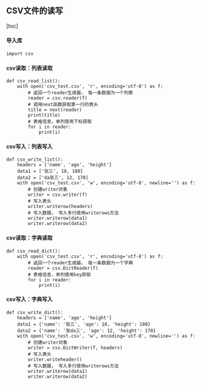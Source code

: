 ## CSV文件的读写
[toc]
#### 导入库
    
    import csv

#### csv读取：列表读取

    def csv_read_list():
        with open('csv_test.csv', 'r', encoding='utf-8') as f:
            # 返回一个reader生成器， 每一条数据为一个列表
            reader = csv.reader(f)
            # 调用next函数获取第一行的表头
            title = next(reader)
            print(title)
            # 表格信息，单列使用下标获取
            for i in reader:
                print(i)

#### csv写入：列表写入

    def csv_write_list():
        headers = ['name', 'age', 'height']
        data1 = ['张三', 18, 180]
        data2 = ['da张三', 12, 170]
        with open('csv_test.csv', 'w', encoding='utf-8', newline='') as f:
            # 创建writer对象
            writer = csv.writer(f)
            # 写入表头
            writer.writerow(headers)
            # 写入数据， 写入多行使用writerows方法
            writer.writerow(data1)
            writer.writerow(data2)

#### csv读取：字典读取

    def csv_read_dict():
        with open('csv_test.csv', 'r', encoding='utf-8') as f:
            # 返回一个reader生成器， 每一条数据为一个字典
            reader = csv.DictReader(f)
            # 表格信息，单列使用key获取
            for i in reader:
                print(i)

#### csv写入：字典写入

    def csv_write_dict():
        headers = ['name', 'age', 'height']
        data1 = {'name': '张三', 'age': 18, 'height': 180}
        data2 = {'name': '张da三', 'age': 12, 'height': 170}
        with open('csv_test.csv', 'w', encoding='utf-8', newline='') as f:
            # 创建writer对象
            writer = csv.DictWriter(f, headers)
            # 写入表头
            writer.writeheader()
            # 写入数据， 写入多行使用writerows方法
            writer.writerow(data1)
            writer.writerow(data2)